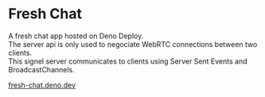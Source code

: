 # Fresh Chat

A fresh chat app hosted on Deno Deploy.     
The server api is only used to negociate WebRTC connections between two clients.     
This signel server communicates to clients using Server Sent Events and BroadcastChannels.    

[fresh-chat.deno.dev](https://fresh-chat.deno.dev/)
